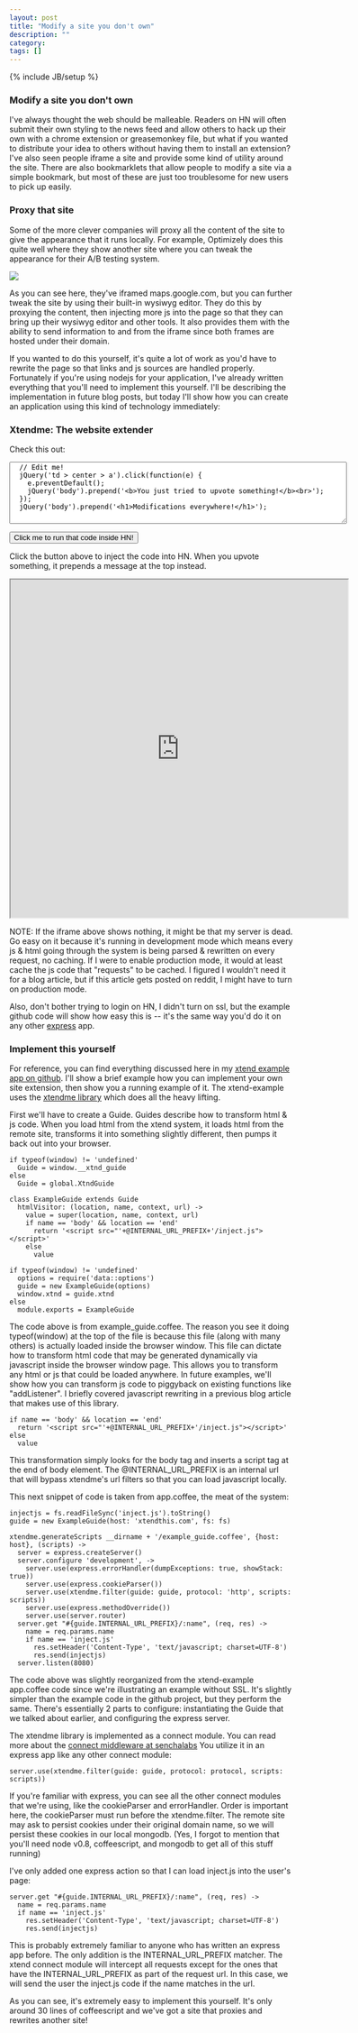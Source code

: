 ```yaml
---
layout: post
title: "Modify a site you don't own"
description: ""
category: 
tags: []
---
```

{% include JB/setup %}

### Modify a site you don't own

I've always thought the web should be malleable.  Readers on HN will often submit their own styling
to the news feed and allow others to hack up their own with a chrome extension or greasemonkey file, but
what if you wanted to distribute your idea to others without having them to install an extension?  
I've also seen people iframe a site and provide some kind of utility around the site.  There are also
bookmarklets that allow people to modify a site via a simple bookmark, but most of these are just too
troublesome for new users to pick up easily.

### Proxy that site

Some of the more clever companies will proxy all the content of the site to give the appearance that 
it runs locally.  For example, Optimizely does this quite well where they show another site where you
can tweak the appearance for their A/B testing system.  

<img src="/images/optimizely.png" style="display:inline-block">

&#x20;

As you can see here, they've iframed maps.google.com, but you can further tweak the site by using their built-in
wysiwyg editor.  They do this by proxying the content, then injecting more js into the page so that
they can bring up their wysiwyg editor and other tools.  It also provides them with the ability to send
information to and from the iframe since both frames are hosted under their domain.

If you wanted to do this yourself, it's quite a lot of work as you'd have to rewrite the page so that links
and js sources are handled properly.  Fortunately if you're using nodejs for your application, I've already
written everything that you'll need to implement this yourself.  I'll be describing the implementation in
future blog posts, but today I'll show how you can create an application using this kind of technology
immediately:

### Xtendme: The website extender

Check this out:

<textarea id="yourcode" style="width: 600px; height: 110px; font-size: 12px; font-family: monospace">
  // Edit me!
  jQuery('td > center > a').click(function(e) {
    e.preventDefault();
    jQuery('body').prepend('<b>You just tried to upvote something!</b><br>');
  });
  jQuery('body').prepend('<h1>Modifications everywhere!</h1>');
</textarea>

&#x20;

<button onclick="myiframe.postMessage(yourcode.value, 'http://news-ycombinator-com.xtendthis.com');">
  Click me to run that code inside HN!
</button>

&#x20;

Click the button above to inject the code into HN.  When you upvote something, it prepends a message at the
top instead.

<iframe id="myiframe" src="http://news-ycombinator-com.xtendthis.com/" style="display:inline-block" width="600" height="600">
</iframe>

&#x20;



NOTE: If the iframe above shows nothing, it might be that my server is dead.  Go easy on it because it's running in
development mode which means every js & html going through the system is being parsed & rewritten on
every request, no caching.  If I were to enable production mode, it would at least cache the js code that
"requests" to be cached.  I figured I wouldn't need it for a blog article, but if this article gets posted
on reddit, I might have to turn on production mode.

Also, don't bother trying to login on HN, I didn't turn on ssl, but the example github code will show how easy this
is -- it's the same way you'd do it on any other [express](http://expressjs.com) app.

### Implement this yourself

For reference, you can find everything discussed here in my [xtend example app on github](http://github.com/deanmao/xtend-example).
I'll show a brief example how you can implement your own site extension, then show you a running example of it.
The xtend-example uses the [xtendme library](http://github.com/deanmao/xtend) which does all the heavy 
lifting.  

First we'll have to create a Guide.  Guides describe how to transform html & js code.  When you load html
from the xtend system, it loads html from the remote site, transforms it into something slightly different,
then pumps it back out into your browser.  

    if typeof(window) != 'undefined'
      Guide = window.__xtnd_guide
    else
      Guide = global.XtndGuide

    class ExampleGuide extends Guide
      htmlVisitor: (location, name, context, url) ->
        value = super(location, name, context, url)
        if name == 'body' && location == 'end'
          return '<script src="'+@INTERNAL_URL_PREFIX+'/inject.js"></script>'
        else
          value

    if typeof(window) != 'undefined'
      options = require('data::options')
      guide = new ExampleGuide(options)
      window.xtnd = guide.xtnd
    else
      module.exports = ExampleGuide
      
The code above is from example_guide.coffee.  The reason you see it doing typeof(window) at the top of the file is
because this file (along with many others) is actually loaded inside the browser window.  This file can
dictate how to transform html code that may be generated dynamically via javascript inside the browser
window page.  This allows you to transform any html or js that could be loaded anywhere.  In future
examples, we'll show how you can transform js code to piggyback on existing functions like "addListener".  I briefly
covered javascript rewriting in a previous blog article that makes use of this library.

    if name == 'body' && location == 'end'
      return '<script src="'+@INTERNAL_URL_PREFIX+'/inject.js"></script>'
    else
      value

This transformation simply looks for the body tag and inserts a script tag at the end of body element.  The
@INTERNAL_URL_PREFIX is an internal url that will bypass xtendme's url filters so that you can load javascript
locally.

This next snippet of code is taken from app.coffee, the meat of the system:

    injectjs = fs.readFileSync('inject.js').toString()
    guide = new ExampleGuide(host: 'xtendthis.com', fs: fs)

    xtendme.generateScripts __dirname + '/example_guide.coffee', {host: host}, (scripts) ->
      server = express.createServer()
      server.configure 'development', ->
        server.use(express.errorHandler(dumpExceptions: true, showStack: true))
        server.use(express.cookieParser())
        server.use(xtendme.filter(guide: guide, protocol: 'http', scripts: scripts))
        server.use(express.methodOverride())
        server.use(server.router)
      server.get "#{guide.INTERNAL_URL_PREFIX}/:name", (req, res) ->
        name = req.params.name
        if name == 'inject.js'
          res.setHeader('Content-Type', 'text/javascript; charset=UTF-8')
          res.send(injectjs)
      server.listen(8080)

The code above was slightly reorganized from the xtend-example app.coffee code since we're illustrating
an example without SSL.  It's slightly simpler than the example code in the github project, but they
perform the same.  There's essentially 2 parts to configure: instantiating the Guide that we
talked about earlier, and configuring the express server.  

The xtendme library is implemented as a connect module.  You can read more about the 
[connect middleware at senchalabs](http://www.senchalabs.org/connect/) 
You utilize it in an express app like any other connect module:

    server.use(xtendme.filter(guide: guide, protocol: protocol, scripts: scripts))

If you're familiar with express, you can see all the other connect modules that we're using, like the cookieParser
and errorHandler.  Order is important here, the cookieParser must run before the xtendme.filter.  The
remote site may ask to persist cookies under their original domain name, so we will persist these cookies
in our local mongodb.  (Yes, I forgot to mention that you'll need node v0.8, coffeescript, and mongodb to get
all of this stuff running)

I've only added one express action so that I can load inject.js into the user's page:

    server.get "#{guide.INTERNAL_URL_PREFIX}/:name", (req, res) ->
      name = req.params.name
      if name == 'inject.js'
        res.setHeader('Content-Type', 'text/javascript; charset=UTF-8')
        res.send(injectjs)

This is probably extremely familiar to anyone who has written an express app before.  The only addition
is the INTERNAL_URL_PREFIX matcher.  The xtend connect module will intercept all requests except
for the ones that have the INTERNAL_URL_PREFIX as part of the request url.  In this case, we will send
the user the inject.js code if the name matches in the url.

As you can see, it's extremely easy to implement this yourself.  It's only around 30 lines of
coffeescript and we've got a site that proxies and rewrites another site!



